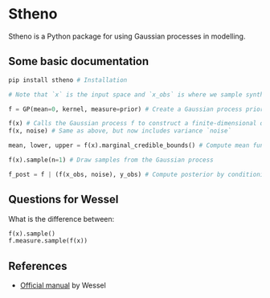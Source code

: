 # Stheno

Stheno is a Python package for using Gaussian processes in modelling.

## Some basic documentation

```python
pip install stheno # Installation

# Note that `x` is the input space and `x_obs` is where we sample synthetic datapoints

f = GP(mean=0, kernel, measure=prior) # Create a Gaussian process prior

f(x) # Calls the Gaussian process f to construct a finite-dimensional distribution at inputs x
f(x, noise) # Same as above, but now includes variance `noise`

mean, lower, upper = f(x).marginal_credible_bounds() # Compute mean function plus marginal lower and upper 95% central credible region bound functions at inputs x

f(x).sample(n=1) # Draw samples from the Gaussian process

f_post = f | (f(x_obs, noise), y_obs) # Compute posterior by conditioning the prior on the observations
```

## Questions for Wessel

What is the difference between:
```python
f(x).sample()
f.measure.sample(f(x))
```

## References

- [Official manual](https://github.com/wesselb/stheno) by Wessel